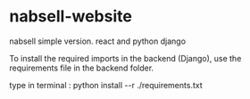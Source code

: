 # nabsell-website
nabsell simple version. react and python django

To install the required imports in the backend (Django), use the requirements file in the backend folder.

type in terminal :
  python install --r ./requirements.txt

